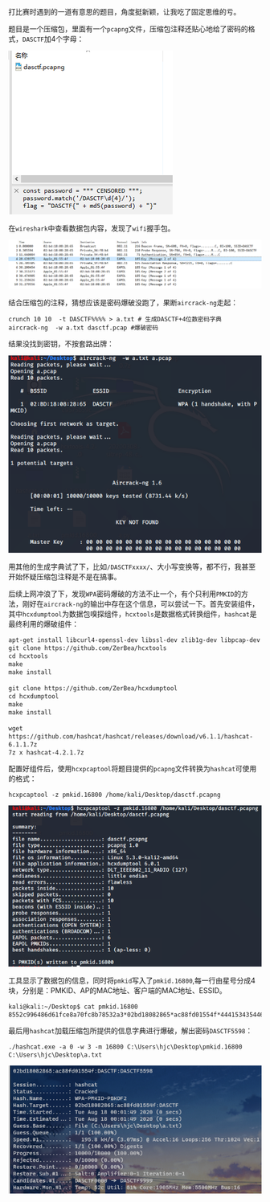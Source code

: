 打比赛时遇到的一道有意思的题目，角度挺新颖，让我吃了固定思维的亏。

题目是一个压缩包，里面有一个`pcapng`文件，压缩包注释还贴心地给了密码的格式，`DASCTF`加4个字母：

![image-20200817233058463](https://raw.githubusercontent.com/Pryriat/blog_backup/master/Image/pmki/image-20200817233058463.png)

在`wireshark`中查看数据包内容，发现了`wifi`握手包。

![image-20200817233357162](https://raw.githubusercontent.com/Pryriat/blog_backup/master/Image/pmki/image-20200817233357162.png)

结合压缩包的注释，猜想应该是密码爆破没跑了，果断`aircrack-ng`走起：

```shell
crunch 10 10  -t DASCTF%%%% > a.txt # 生成DASCTF+4位数密码字典
aircrack-ng  -w a.txt dasctf.pcap #爆破密码 
```

结果没找到密钥，不按套路出牌：

![image-20200817233650836](https://raw.githubusercontent.com/Pryriat/blog_backup/master/Image/pmki/image-20200817233650836.png)

用其他的生成字典试了下，比如`/DASCTFxxxx/`、大小写变换等，都不行，我甚至开始怀疑压缩包注释是不是在搞事。

后续上网冲浪了下，发现`WPA`密码爆破的方法不止一个，有个只利用`PMKID`的方法，刚好在`aircrack-ng`的输出中存在这个信息，可以尝试一下。首先安装组件，其中`hcxdumptool`为数据包嗅探组件，`hcxtools`是数据格式转换组件，`hashcat`是最终利用的爆破组件：

```shell
apt-get install libcurl4-openssl-dev libssl-dev zlib1g-dev libpcap-dev
git clone https://github.com/ZerBea/hcxtools
cd hcxtools
make
make install

git clone https://github.com/ZerBea/hcxdumptool
cd hcxdumptool
make
make install

wget https://github.com/hashcat/hashcat/releases/download/v6.1.1/hashcat-6.1.1.7z
7z x hashcat-4.2.1.7z
```

配置好组件后，使用`hcxpcaptool`将题目提供的`pcapng`文件转换为`hashcat`可使用的格式：

```shell
hcxpcaptool -z pmkid.16800 /home/kali/Desktop/dasctf.pcapng
```

![image-20200817234511767](https://raw.githubusercontent.com/Pryriat/blog_backup/master/Image/pmki/image-20200817234511767.png)

工具显示了数据包的信息，同时将`pmkid`写入了`pmkid.16800`,每一行由星号分成4块，分别是：PMKID、AP的MAC地址、客户端的MAC地址、ESSID。

```shell
kali@kali:~/Desktop$ cat pmkid.16800                                                                                             8552c996486d61fce8a70fc8b78532a3*02bd18082865*ac88fd01554f*444153435446
```

最后用`hashcat`加载压缩包所提供的信息字典进行爆破，解出密码`DASCTF5598`：

```shell
./hashcat.exe -a 0 -w 3 -m 16800 C:\Users\hjc\Desktop\pmkid.16800 C:\Users\hjc\Desktop\a.txt
```

![image-20200818000301826](https://raw.githubusercontent.com/Pryriat/blog_backup/master/Image/pmki/image-20200818000301826.png)